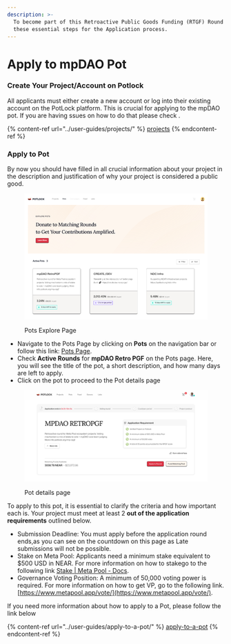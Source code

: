 ```yaml
---
description: >-
  To become part of this Retroactive Public Goods Funding (RTGF) Round 1, follow
  these essential steps for the Application process.
---
```


# Apply to mpDAO Pot

### Create Your Project/Account on Potlock

All applicants must either create a new account or log into their existing account on the PotLock platform. This is crucial for applying to the mpDAO pot. If you are having ssues on how to do that please check .

{% content-ref url="../user-guides/projects/" %}
[projects](../user-guides/projects/)
{% endcontent-ref %}

### Apply to Pot

By now you should have filled in all crucial information about your project in the description and justification of why your project is considered a public good.

<figure><img src="../.gitbook/assets/image (17).png" alt=""><figcaption><p>Pots Explore Page</p></figcaption></figure>

* Navigate to the Pots Page by clicking on **Pots** on the navigation bar or follow this link: [Pots Page](https://alpha.potlock.io/pots).
* Check **Active Rounds** for **mpDAO Retro PGF** on the Pots page. Here, you will see the title of the pot, a short description, and how many days are left to apply.&#x20;
* Click on the pot to proceed to the Pot details page

<figure><img src="../.gitbook/assets/image (24).png" alt=""><figcaption><p>Pot details page</p></figcaption></figure>

To apply to this pot, it is essential to clarify the criteria and how important each is. Your project must meet at least 2 **out of the application requirements** outlined below.&#x20;

* Submission Deadline: You must apply before the application round ends,as you can see on the countdown on this page as Late submissions will not be possible.&#x20;
* Stake on Meta Pool: Applicants need a minimum stake equivalent to $500 USD in NEAR.                 For more information on how to stakego to the following link [Stake | Meta Pool - Docs](https://docs.metapool.app/master/meta-pool-ecosystem/stake).
* Governance Voting Position: A minimum of 50,000 voting power is required. For more information on how to get VP, go to the following link. [https://www.metapool.app/vote/](https://www.metapool.app/vote/).

If you need more information about how to apply to a Pot, please follow the link below

{% content-ref url="../user-guides/apply-to-a-pot/" %}
[apply-to-a-pot](../user-guides/apply-to-a-pot/)
{% endcontent-ref %}

